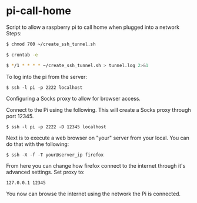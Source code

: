 # pi-call-home
Script to allow a raspberry pi to call home when plugged into a network 
Steps:
```sh
$ chmod 700 ~/create_ssh_tunnel.sh
```
```sh
$ crontab -e
```
```sh
$ */1 * * * * ~/create_ssh_tunnel.sh > tunnel.log 2>&1
```
To log into the pi from the server:
```
$ ssh -l pi -p 2222 localhost
```

Configuring a Socks proxy to allow for browser access.

Connect to the Pi using the following. This will create a Socks proxy through port 12345.
```
$ ssh -l pi -p 2222 -D 12345 localhost
```
Next is to execute a web browser on "your" server from your local. You can do that with the following:
```
$ ssh -X -f -T your@server_ip firefox
```

From here you can change how firefox connect to the internet through it's advanced settings. Set proxy to:
```
127.0.0.1 12345
```
You now can browse the internet using the network the Pi is connected.
